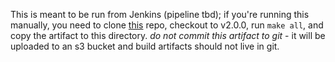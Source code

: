 This is meant to be run from Jenkins (pipeline tbd); if you're running this manually, you need to clone [this](https://github.com/bluesentry/bucket-antivirus-function/) repo, checkout to v2.0.0, run `make all`, and copy the artifact to this directory. *do not commit this artifact to git* - it will be uploaded to an s3 bucket and build artifacts should not live in git.
 